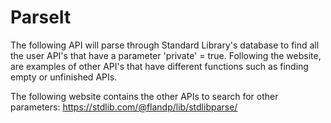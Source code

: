 # ParseIt
The following API will parse through Standard Library's database to find all the user API's that have a parameter 'private' = true. Following the website, are examples of other API's that have different functions such as finding empty or unfinished APIs.

The following website contains the other APIs to search for other parameters: https://stdlib.com/@flandp/lib/stdlibparse/

